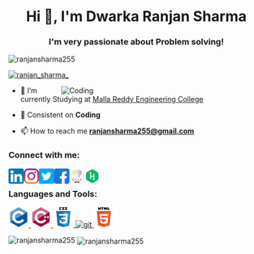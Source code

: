 <h1 align="center">Hi 👋, I'm Dwarka Ranjan Sharma</h1>
<h3 align="center">I'm very passionate about Problem solving!</h3>

<p align="left"> <img src="https://komarev.com/ghpvc/?username=ranjansharma255&label=Profile%20views&color=0e75b6&style=flat" alt="ranjansharma255" /> </p>

<p align="left"> <a href="https://twitter.com/ranjan_sharma_" target="blank"><img src="https://img.shields.io/twitter/follow/ranjan_sharma_?logo=twitter&style=for-the-badge" alt="ranjan_sharma_" /></a> </p>
<img align="right" alt="Coding" width="400" src="https://user-images.githubusercontent.com/66041077/99185789-24145780-2772-11eb-9281-2b0075c617e3.gif">

- 🔭 I’m currently Studying at [Malla Reddy Engineering College](mrec.ac.in)

- 🌱 Consistent on **Coding**

- 📫 How to reach me **ranjansharma255@gmail.com**

<h3 align="left">Connect with me:</h3>
<p>
 
<a href="https://linkedin.com/in/https://www.linkedin.com/in/dwarkaranjansharma/"><img align="left" src="https://raw.githubusercontent.com/ranjansharma255/ranjansharma255/master/images/linkedin.png" alt="LinkedIn" width="30px"/></a>

<a href="https://instagram.com/ranjan_sharma_rs"><img align="left" src="https://raw.githubusercontent.com/ranjansharma255/ranjansharma255/master/images/instagram.png" alt="Instagram" width="30px"/></a>
  
<a href="https://twitter.com/ranjan_sharma_"><img align="left" src="https://raw.githubusercontent.com/ranjansharma255/ranjansharma255/master/images/twitter.png" alt="twitter" width="30px"/></a>
  
<a href="https://fb.com/https://www.facebook.com/ranjansharma255/"><img align="left" src="https://raw.githubusercontent.com/ranjansharma255/ranjansharma255/master/images/facebook.png" alt="facebook" width="30px"/></a>

<a href="https://www.codechef.com/users/ranjansharma25"><img align="left" src="https://raw.githubusercontent.com/ranjansharma255/ranjansharma255/master/images/codechef.png" alt="codechef" width="30px"/></a>

<a href="https://www.hackerrank.com/ranjansharma255"><img align="left" src="https://raw.githubusercontent.com/ranjansharma255/ranjansharma255/master/images/hackerrank.png" alt="hackerrank" width="30px"/></a>

<br>
<h3 align="left">Languages and Tools:</h3>
<p align="left"> <a href="https://www.cprogramming.com/" target="_blank"> <img src="https://raw.githubusercontent.com/devicons/devicon/master/icons/c/c-original.svg" alt="c" width="40" height="40"/> </a> <a href="https://www.w3schools.com/cpp/" target="_blank"> <img src="https://raw.githubusercontent.com/devicons/devicon/master/icons/cplusplus/cplusplus-original.svg" alt="cplusplus" width="40" height="40"/> </a> <a href="https://www.w3schools.com/css/" target="_blank"> <img src="https://raw.githubusercontent.com/devicons/devicon/master/icons/css3/css3-original-wordmark.svg" alt="css3" width="40" height="40"/> </a> <a href="https://git-scm.com/" target="_blank"> <img src="https://www.vectorlogo.zone/logos/git-scm/git-scm-icon.svg" alt="git" width="40" height="40"/> </a> <a href="https://www.w3.org/html/" target="_blank"> <img src="https://raw.githubusercontent.com/devicons/devicon/master/icons/html5/html5-original-wordmark.svg" alt="html5" width="40" height="40"/> </a> </p>

<p><img align="left" src="https://github-readme-stats.vercel.app/api/top-langs?username=ranjansharma255&show_icons=true&locale=en&layout=compact" alt="ranjansharma255" /></p>

<p>&nbsp;<img align="center" src="https://github-readme-stats.vercel.app/api?username=ranjansharma255&show_icons=true&locale=en" alt="ranjansharma255" /></p>
